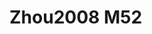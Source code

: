 <a name="material" />

# Zhou2008 M52
<script type="application/ld+json">
  {
    "@context": "https://schema.org/",
    "@type": "ChemicalSubstance",
    "http://purl.org/dc/terms/conformsTo":
      {
        "@type": "CreativeWork",
        "@id": "https://bioschemas.org/profiles/ChemicalSubstance/0.4-RELEASE/"
      },
    "@id": "https://egonw.github.io/nanowiki/nanowiki264.html#material",
    "name": "Zhou2008 M52",
    "sameAs": "http://127.0.0.1/mediawiki/index.php/Special:URIResolver/Zhou2008_M52"
  }
</script>

